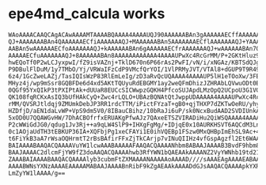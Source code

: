 # epe4md_calcula works

    WAoAAAACAAQCAgACAwAAAAMTAAAABQAAAA4AAAAUQJ90AAAAAABAn3gAAAAAAECffAAAAAAA
    QJ+AAAAAAABAn4QAAAAAAECfiAAAAAAAQJ+MAAAAAABAn5AAAAAAAECflAAAAAAAQJ+YAAAA
    AABAn5wAAAAAAECfoAAAAAAAQJ+kAAAAAABAn6gAAAAAAECfrAAAAAAAQJ+wAAAAAABAn7QA
    AAAAAECfuAAAAAAAQJ+8AAAAAABAn8AAAAAAAAAAAA4AAAAUPwXc4RcGrMM/P+2GKtHluz9Q
    hwEQoTf0P2wLCJyxpwI/fZ9isVAZnj+TklD670n6P66rAs2PwFI/vN/i/xNGAz/KBTSdQJgh
    P9DBulFlDuM/1y7TMbO/Yj/VRWaIFzCdP9VMcfQrYOI/1VlPRMyJVT/VTAl8+dGUP9T9R490
    6z4/1GcZweLAZj/TasIQIsWzP83RlEmLeIg/zD3aRvQcUQAAAA4AAAAUP5lH1eTOoXw/3FB+
    MHyz4j/wp9mSsr8GQBFDe6d4xd5AKtTQUyuRdEBGMY1ay2weQFmDhizJZHRAbLQVwuODt0B8
    0QGf95YxQIkP3tPXIPtAk+dUUaR8EUCcSICWwpzGQKH4PfcoSUJApdLMzOpQ2UCpoU3G1VG9
    QK108fqRCKxAsIQ3bUfHAkCyQ+Zwc4rLQLO+UBAzBQNAtQtJwppUDAAAAA4AAAAUPwXc4RcG
    rMM/QVSRJtldqj9ZMUmkDebJP3RR1rdcTTM/iPictFYzaT+gB0+qjTHXP7dZKTwOeRU/yhyG
    HZDfjD/aEN1daLvWP+VpS9dm5V0/8IBauCBihz/10bRaJi6uP/sk0NcxBudAAD2SVDIUnkAC
    5xOD0U7QQAWGvHW/7DhACBOfrfxERUAKgPfwAJz7QAxeETSZVIRADiHu2QiWSQAAAA4AAAAU
    P2cWWiGdJG0/qdug1Jv3Rj++a9qLW4SlP9+IHXgFgMg/+IDjqE0x10AURKHSVT6AQCdM3LnZ
    0c1AOjaUdTH3tEBKUP36IA+XQFbjPg1xeCFAYi1E0ihVQEBp1FSzw0MxQHBpImEhSL9Ac+4Z
    t6FiYkB3aA7rWsaOQHrmtT2rBsBAfirFFxZjTkCArjp7vINuQIIHz4vfGspAgzfl2Et6WAAA
    BAIAAAABAAQACQAAAAVuYW1lcwAAABAAAAAFAAQACQAAAANhbm8ABAAJAAAAB3BvdF9hbm8A
    BAAJAAAAC2dlcmFjYW9fZ3doAAQACQAAAAhwb3RfYWN1bQAEAAkAAAANZ2VyYWNhb19td21l
    ZAAABAIAAAABAAQACQAAAAlyb3cubmFtZXMAAAANAAAAAoAAAAD////sAAAEAgAAAAEABAAJ
    AAAABWNsYXNzAAAAEAAAAAMABAAJAAAABnRibF9kZgAEAAkAAAADdGJsAAQACQAAAApkYXRh
    LmZyYW1lAAAA/g==

